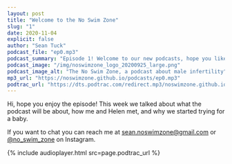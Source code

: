 ```yaml
---
layout: post
title: "Welcome to the No Swim Zone"
slug: "1"
date: 2020-11-04
explicit: false
author: "Sean Tuck"
podcast_file: "ep0.mp3"
podcast_summary: "Episode 1! Welcome to our new podcasts, hope you like it. Helen joins me as we tell you what the podcast will be about and introduce ourselves a little."
podcast_image: "/img/noswimzone_logo_20200925_large.png"
podcast_image_alt: "The No Swim Zone, a podcast about male infertility"
mp3_url: "https://noswimzone.github.io/podcasts/ep0.mp3"
podtrac_url: "https://dts.podtrac.com/redirect.mp3/noswimzone.github.io/podcasts/ep0.mp3"
---
```


Hi, hope you enjoy the episode! This week we talked about what the podcast will be about, how me and Helen met, and why we started trying for a baby.

If you want to chat you can reach me at [sean.noswimzone@gmail.com](mailto:sean.noswimzone@gmail.com) or [@no_swim_zone](https://www.instagram.com/no_swim_zone/) on Instagram.

<!--more-->

<style type="text/css">
  audio {
    display: block;
    margin: 20px;
    width: 600px;
  }
</style>

{% include audioplayer.html src=page.podtrac_url %}
